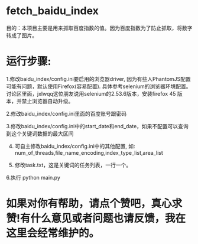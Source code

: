 # fetch_baidu_index

目的：本项目主要是用来抓取百度指数的值。因为百度指数为了防止抓取，将数字转成了图片。

# 运行步骤:
1.修改baidu_index/config.ini要启用的浏览器driver, 因为有些人PhantomJS配置可能有问题，默认使用Firefox(容易配置).
  具体参考selenium的浏览器环境配置。讨论区里面，jxlwqq这位朋友说用selenium的2.53.6版本，安装firefox 45 版本，并禁止浏览器自动升级。

2.修改baidu_index/config.ini里面的百度账号跟密码

3.修改baidu_index/config.ini中的start_date和end_date，如果不配置可以查询到这个关键词数据的最大区间

4. 可自主修改baidu_index/config.ini中的其他配置,
   如: num_of_threads,file_name_encoding,index_type_list,area_list

5. 修改task.txt，这是关键词的任务列表，一行一个。

6.执行 python main.py

# 如果对你有帮助，请点个赞吧，真心求赞!有什么意见或者问题也请反馈，我在这里会经常维护的。
